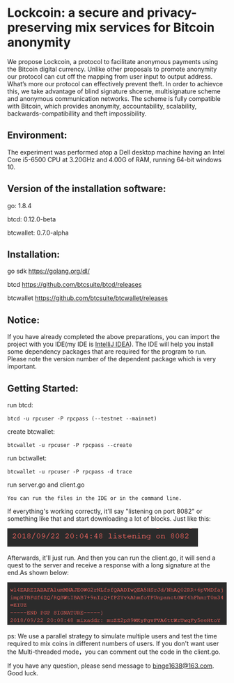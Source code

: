 # Lockcoin: a secure and privacy-preserving mix services for Bitcoin anonymity
We propose Lockcoin, a protocol to facilitate anonymous payments using the Bitcoin digital currency. Unlike other proposals to
promote anonymity our protocol can cut off the mapping from user input to output address. What’s more our protocol can effectively prevent theft. In order to achievce this, we take advantage of blind signature shceme, multisignature scheme and anonymous communication networks. The scheme is fully compatible with Bitcoin, which provides anonymity, accountability, scalability, backwards-compatibillity and theft impossibility.

## Environment:

The experiment was performed atop a Dell desktop machine having an Intel Core i5-6500 CPU at 3.20GHz and 4.00G of RAM, running 64-bit windows 10.


## Version of the installation software:

go:  1.8.4

btcd:  0.12.0-beta

btcwallet:  0.7.0-alpha


## Installation:

go sdk https://golang.org/dl/

btcd https://github.com/btcsuite/btcd/releases

btcwallet https://github.com/btcsuite/btcwallet/releases

## Notice:

If you have already completed the above preparations, you can import the project with you IDE(my IDE is [IntelliJ IDEA](https://www.jetbrains.com/idea/)). The IDE will help you install some dependency packages that are required for the program to run. Please note the version number of the dependent package which is very important. 

## Getting Started:

run btcd:

    btcd -u rpcuser -P rpcpass (--testnet --mainnet)

create btcwallet:

    btcwallet -u rpcuser -P rpcpass --create

run bctwallet:

    btcwallet -u rpcuser -P rpcpass -d trace

run server.go and client.go

    You can run the files in the IDE or in the command line.

If everything's working correctly, it'll say "listening on port 8082" or something like that and start downloading a lot of blocks. 
Just like this:

![image](https://github.com/B-doublemint/LockCoin/blob/master/startup.PNG)

Afterwards, it'll just run. And then you can run the client.go, it will send a quest to the server and receive a response with a long signature at the end.As shown below:

![image](https://github.com/B-doublemint/LockCoin/blob/master/response.PNG)

ps: We use a parallel strategy to simulate multiple users and test the time required to mix coins in different numbers of users. If you don't want user the Multi-threaded mode，you can comment out the code in the client.go.

If you have any question, please send message to binge1638@163.com. Good luck.
